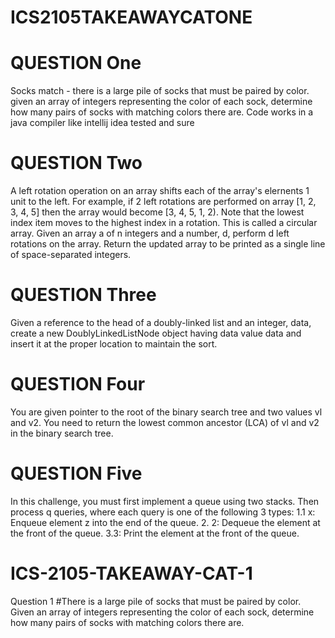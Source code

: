 # ICS2105TAKEAWAYCATONE
# QUESTION One

Socks match - there is a large pile of socks that must be paired by color. given an array of integers representing the color of each sock, determine how many pairs of socks with matching colors there are.
Code works in a java compiler like intellij idea tested and sure

# QUESTION Two

 A left rotation operation on an array shifts each of the array's elernents 1 unit to the left. For example, if 2 left rotations are performed on array [1, 2, 3, 4, 5] then the array would become [3, 4, 5, 1, 2). Note that the lowest index item moves to the highest index in a rotation. This is called a circular array.
 Given an array a of n integers and a number, d, perform d left rotations on the array. Return the updated array to be printed as a single line of space-separated integers.

# QUESTION Three

 Given a reference to the head of a doubly-linked list and an integer, data, create a new DoublyLinkedListNode object having data value data and insert it at the proper location to maintain the sort.

# QUESTION Four

 You are given pointer to the root of the binary search tree and two values vl and v2. You need to return the lowest common ancestor (LCA) of vl and v2 in the binary search tree.

# QUESTION Five
 In this challenge, you must first implement a queue using two stacks. Then process q queries, where each query is one of the following 3 types:
 1.1 x: Enqueue element z into the end of the queue. 2. 2: Dequeue the element at the front of the queue. 3.3: Print the element at the front of the queue.

# ICS-2105-TAKEAWAY-CAT-1
Question 1 #There is a large pile of socks that must be paired by color. Given an array of integers representing the color of each sock, determine how many pairs of socks with matching colors there are.

